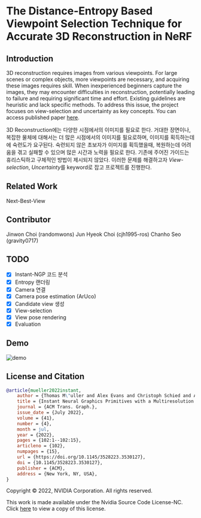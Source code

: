 # The Distance-Entropy Based Viewpoint Selection Technique for Accurate 3D Reconstruction in NeRF

## Introduction
3D reconstruction requires images from various viewpoints. For large scenes or complex objects, more viewpoints are necessary, and acquiring these images requires skill. When inexperienced beginners capture the images, they may encounter difficulties in reconstruction, potentially leading to failure and requiring significant time and effort. Existing guidelines are heuristic and lack specific methods. To address this issue, the project focuses on view-selection and uncertainty as key concepts.
You can access published paper [here](https://jkros.org/_common/do.php?a=full&b=33&bidx=3565&aidx=39610).

3D Reconstruction에는 다양한 시점에서의 이미지를 필요로 한다. 거대한 장면이나, 복잡한 물체에 대해서는 더 많은 시점에서의 이미지를 필요로하며, 이미지를 획득하는데에 숙련도가 요구된다. 숙련되지 않은 초보자가 이미지를 획득했을때, 복원하는데 어려움을 겪고 실패할 수 있으며 많은 시간과 노력을 필요로 한다. 기존에 주어진 가이드는 휴리스틱하고 구체적인 방법이 제시되지 않았다. 이러한 문제를 해결하고자 *View-selection*, *Uncertainty*를 keyword로 잡고 프로젝트를 진행한다.

## Related Work
Next-Best-View

## Contributor 
Jinwon Choi (randomwons)
Jun Hyeok Choi (cjh1995-ros) 
Chanho Seo (gravity0717)

## TODO
- [x] Instant-NGP 코드 분석
- [x] Entropy 랜더링
- [x] Camera 연결
- [x] Camera pose estimation (ArUco)
- [x] Candidate view 생성
- [x] View-selection
- [x] View pose rendering
- [x] Evaluation

## Demo 
![demo](asset/demo.gif)

## License and Citation

```bibtex
@article{mueller2022instant,
    author = {Thomas M\"uller and Alex Evans and Christoph Schied and Alexander Keller},
    title = {Instant Neural Graphics Primitives with a Multiresolution Hash Encoding},
    journal = {ACM Trans. Graph.},
    issue_date = {July 2022},
    volume = {41},
    number = {4},
    month = jul,
    year = {2022},
    pages = {102:1--102:15},
    articleno = {102},
    numpages = {15},
    url = {https://doi.org/10.1145/3528223.3530127},
    doi = {10.1145/3528223.3530127},
    publisher = {ACM},
    address = {New York, NY, USA},
}
```

Copyright © 2022, NVIDIA Corporation. All rights reserved.

This work is made available under the Nvidia Source Code License-NC. Click [here](LICENSE.txt) to view a copy of this license.
